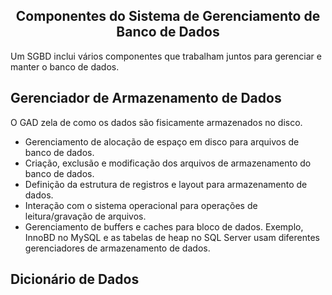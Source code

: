 ## <center> Componentes do Sistema de Gerenciamento de Banco de Dados</center>

Um SGBD inclui vários componentes que trabalham juntos para gerenciar e manter o banco de dados. 

## Gerenciador de Armazenamento de Dados
O GAD zela de como os dados são fisicamente armazenados no disco. 

- Gerenciamento de alocação de espaço em disco para arquivos de banco de dados.
- Criação, exclusão e modificação dos arquivos de armazenamento do banco de dados.
- Definição da estrutura de registros e layout para armazenamento de dados.
- Interação com o sistema operacional para operações de leitura/gravação de arquivos.
- Gerenciamento de buffers e caches para bloco de dados. Exemplo, InnoBD no MySQL e as tabelas de heap no SQL Server usam diferentes gerenciadores de armazenamento de dados.

## Dicionário de Dados
